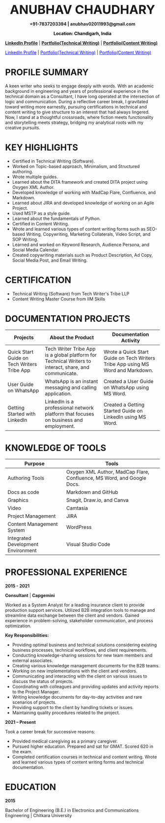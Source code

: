 <p style="text-align:center;"><b><span style="font-size:40px">ANUBHAV CHAUDHARY</span></b></p>
<p style="text-align:center;"><b><span style="font-size:14px">+91-7837203394 | anubhav02011993@gmail.com </span></b></p>
<p style="text-align:center;"><b><span style="color:black;font-size:14px">Location: Chandigarh, India </span></b></p>

**[LinkedIn Profile](https://www.linkedin.com/in/anubhav-chaudhary-1371a468/)** | **[Portfolio(Technical Writing)](https://drive.google.com/drive/folders/1zGtfQiwj25WwLOcyZZxLqA_NiHMQ1qza)** | **[Portfolio(Content Writing)](https://drive.google.com/drive/folders/1kE-UYHU8d6GsaU8itAoGdJKtNT799Fbd?usp=drive_link)**

<a href="https://www.linkedin.com/in/anubhav-chaudhary-1371a468/" style="color: blue">LinkedIn Profile</a> |  <a href="https://drive.google.com/drive/folders/1zGtfQiwj25WwLOcyZZxLqA_NiHMQ1qza" style="color: blue">Portfolio(Technical Writing)</a> |  <a href="https://drive.google.com/drive/folders/1kE-UYHU8d6GsaU8itAoGdJKtNT799Fbd?usp=drive_link" style="color: blue">Portfolio(Content Writing)</a>

# PROFILE SUMMARY
A keen writer who seeks to engage deeply with words. With an academic background in engineering and years of professional experience in the technical domain as a Consultant, I have long operated at the intersection of logic and communication. During a reflective career break, I gravitated toward writing more earnestly, pursuing certifications in technical and content writing to give structure to an interest that had always lingered. Now, I stand at a thoughtful crossroads, where fiction meets functionality and storytelling meets strategy, bridging my analytical roots with my creative pursuits.

# KEY HIGHLIGHTS
*	Certified in Technical Writing (Software).
*	Worked on Topic-based approach, Minimalism, and Structured authoring.
*	Wrote multiple guides.
*	Learned about the DITA framework and created DITA project using Oxygen XML Author.
*	Developed knowledge of working with MadCap Flare, Confluence, and Markdown.
*	Learned about JIRA and developed knowledge of working on an Agile Project.
*	Used MSTP as a style guide.
*	Learned about the fundamentals of Python.
*	Certified in Content Writing.
*	Wrote and learned various types of content writing forms such as SEO-based Writing, Copywriting, Marketing Collaterals, Video Script, and SOP Writing.
*	Learned and worked on Keyword Research, Audience Persona, and Social Media Calendar.
*	Created copywriting materials such as Product Description, Ad Copy, Social Media Post, and Email Writing.

# CERTIFICATION
* Technical Writing (Software) from Tech Writer's Tribe LLP
* Content Writing Master Course from IIM Skills

# DOCUMENTATION PROJECTS

| Projects | About the Product | Documentation Activity |
| -- | -- | -- |
| Quick Start Guide on Tech Writers Tribe App | Tech Writer Tribe App is a global platform for Technical Writers to interact, share, and communicate. | Wrote a Quick Start Guide on Tech Writers Tribe App using MS Word and Markdown. |
| User Guide on WhatsApp | WhatsApp is an instant messaging and calling application. | Created a User Guide on WhatsApp using MS Word. |
| Getting Started with LinkedIn | LinkedIn is a professional network platform that focuses on business and employment. | Created a Getting Started Guide on LinkedIn using MS Word. |

# KNOWLEDGE OF TOOLS

| Purpose | Tools |
| -- | -- |
| Authoring Tools	| Oxygen XML Author, MadCap Flare, Confluence, MS Word, and Google Docs. |
| Docs as code |	Markdown and GitHub |
| Graphics |	Snagit, Draw.io, and Canva |
| Video |	Camtasia |
| Project Management |	JIRA |
| Content Management System | WordPress |
| Integrated Development Environment| Visual Studio Code |


# PROFESSIONAL EXPERIENCE

**2015 - 2021**

**Consultant** | **Capgemini**

Worked as a System Analyst for a leading insurance client to provide production support services. Utilized B2B integration tools to manage and streamline data exchange between the client and vendors. Gained experience in problem-solving, stakeholder communication, and process optimization.

**Key Responsibilities:**
* Providing optimal business and technical solutions considering existing business processes, technical workflows, and client requirements.
* Conducting knowledge-sharing sessions for new team members and external associates.
* Creating various knowledge management documents for the B2B teams.
* Working on new implementations with the client and vendors.
* Communicating and interacting with the client on various issues to discuss the status of projects.
* Coordinating with colleagues and providing updates and activity reports to the Project Manager.
* Writing knowledge documents for day-to-day activities and rare scenarios of projects.
* Providing support to the client by handling tickets or issues. 
* Maintaining quality procedures related to the project.

**2021 – Present**

Took a career break for successive reasons:
* Provided medical caregiving as a primary caregiver.
* Pursued higher education. Prepared and sat for GMAT. Scored 620 in the exam.
* Completed certification courses in technical and content writing. Wrote and learned various types of content writing forms and technical documentation.

# EDUCATION

**2015**

Bachelor of Engineering (B.E.) in Electronics and Communications Engineering | Chitkara University























